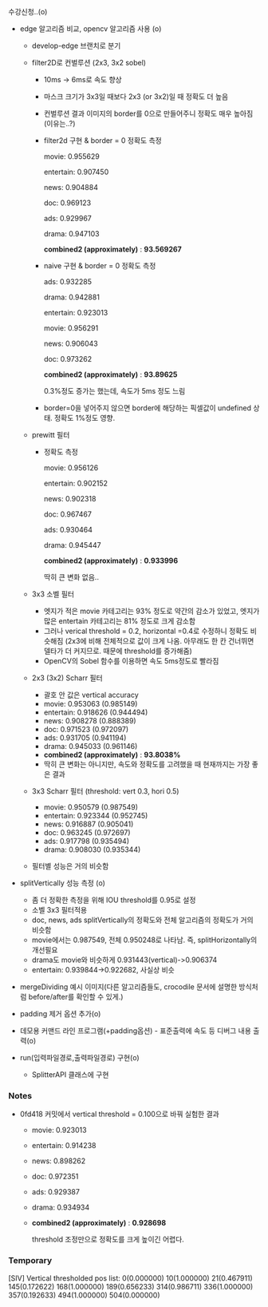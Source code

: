 수강신청..(o)

- edge 알고리즘 비교, opencv 알고리즘 사용 (o)

  - develop-edge 브랜치로 분기

  - filter2D로 컨벌루션 (2x3, 3x2 sobel)

    - 10ms -> 6ms로 속도 향상

    - 마스크 크기가 3x3일 때보다 2x3 (or 3x2)일 때 정확도 더 높음

    - 컨벌루션 결과 이미지의 border를 0으로 만들어주니 정확도 매우 높아짐 (이유는..?)

    - filter2d 구현 & border = 0 정확도 측정

      movie: 0.955629

      entertain: 0.907450

      news: 0.904884

      doc: 0.969123

      ads: 0.929967

      drama: 0.947103

      **combined2 (approximately)** : **93.569267** 

    - naive 구현 & border = 0 정확도 측정

      ads: 0.932285

      drama: 0.942881

      entertain: 0.923013

      movie: 0.956291

      news: 0.906043

      doc: 0.973262

      **combined2 (approximately)** : **93.89625**

      0.3%정도 증가는 했는데, 속도가 5ms 정도 느림

    - border=0을 넣어주지 않으면 border에 해당하는 픽셀값이 undefined 상태. 정확도 1%정도 영향.

  - prewitt 필터

    - 정확도 측정

      movie: 0.956126

      entertain: 0.902152

      news: 0.902318

      doc: 0.967467

      ads: 0.930464

      drama: 0.945447

      **combined2 (approximately)** : **0.933996** 

      딱히 큰 변화 없음..

  - 3x3 소벨 필터

    - 엣지가 적은 movie 카테고리는 93% 정도로 약간의 감소가 있었고, 엣지가 많은 entertain 카테고리는 81% 정도로 크게 감소함
    - 그러나 verical threshold = 0.2, horizontal =0.4로 수정하니 정확도 비슷해짐 (2x3에 비해 전체적으로 값이 크게 나옴. 아무래도 한 칸 건너뛰면 델타가 더 커지므로. 때문에 threshold를 증가해줌)
    - OpenCV의 Sobel 함수를 이용하면 속도 5ms정도로 빨라짐

  - 2x3 (3x2) Scharr 필터

    - 괄호 안 값은 vertical accuracy
    - movie: 0.953063 (0.985149)
    - entertain: 0.918626 (0.944494)
    - news: 0.908278 (0.888389)
    - doc: 0.971523 (0.972097)
    - ads: 0.931705 (0.941194)
    - drama: 0.945033 (0.961146)
    - **combined2 (approximately)** : **93.8038%**
    - 딱히 큰 변화는 아니지만, 속도와 정확도를 고려했을 때 현재까지는 가장 좋은 결과

  - 3x3 Scharr 필터 (threshold: vert 0.3, hori 0.5)

    - movie: 0.950579 (0.987549)
    - entertain: 0.923344 (0.952745)
    - news: 0.916887 (0.905041)
    - doc: 0.963245 (0.972697)
    - ads: 0.917798 (0.935494)
    - drama: 0.908030 (0.935344)

  - 필터별 성능은 거의 비슷함

- splitVertically 성능 측정 (o)
  - 좀 더 정확한 측정을 위해 IOU threshold를 0.95로 설정
  - 소벨 3x3 필터적용
  - doc, news, ads splitVertically의 정확도와 전체 알고리즘의 정확도가 거의 비슷함
  - movie에서는 0.987549, 전체 0.950248로 나타남. 즉, splitHorizontally의 개선필요
  - drama도 movie와 비슷하게 0.931443(vertical)->0.906374
  - entertain: 0.939844->0.922682, 사실상 비슷

- mergeDividing 예시 이미지(다른 알고리즘들도, crocodile 문서에 설명한 방식처럼 before/after를 확인할 수 있게.)

- padding 제거 옵션 추가(o)

- 데모용 커맨드 라인 프로그램(+padding옵션) - 표준출력에 속도 등 디버그 내용 출력(o)

- run(입력파일경로,출력파일경로) 구현(o)
  - SplitterAPI 클래스에 구현



### Notes

- 0fd418 커밋에서 vertical threshold = 0.100으로 바꿔 실험한 결과

  - movie: 0.923013

  - entertain: 0.914238

  - news: 0.898262

  - doc: 0.972351

  - ads: 0.929387

  - drama: 0.934934

  - **combined2 (approximately)** : **0.928698**

    threshold 조정만으로 정확도를 크게 높이긴 어렵다.





### Temporary

[SIV] Vertical thresholded pos list:
    0(0.000000)
    10(1.000000)
    21(0.467911)
    145(0.172622)
    168(1.000000)
    189(0.656233)
    314(0.986711)
    336(1.000000)
    357(0.192633)
    494(1.000000)
    504(0.000000)